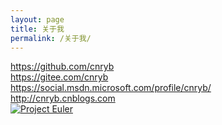 ```yaml
---
layout: page
title: 关于我
permalink: /关于我/
---
```


<https://github.com/cnryb>    
<https://gitee.com/cnryb>   
<https://social.msdn.microsoft.com/profile/cnryb/>     
<http://cnryb.cnblogs.com>    
[![Project Euler](https://projecteuler.net/profile/cnryb.png)](https://projecteuler.net "Project Euler")     
